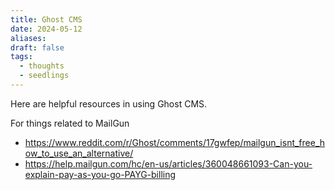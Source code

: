 ```yaml
---
title: Ghost CMS
date: 2024-05-12
aliases: 
draft: false
tags:
  - thoughts
  - seedlings
---
```

Here are helpful resources in using Ghost CMS.

For things related to MailGun
- https://www.reddit.com/r/Ghost/comments/17gwfep/mailgun_isnt_free_how_to_use_an_alternative/
- https://help.mailgun.com/hc/en-us/articles/360048661093-Can-you-explain-pay-as-you-go-PAYG-billing